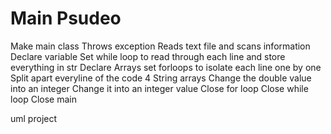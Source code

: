 Main Psudeo
=======
Make main class
Throws exception
  Reads text file and scans information
    Declare variable
    Set while loop to read through each line and store everything in str 
    Declare Arrays
    set forloops to isolate each line one by one
      Split apart everyline of the code
	      4 String arrays
                     Change the double value into an integer
                     Change it into an integer value
    Close for loop
Close while loop
Close main

uml project
